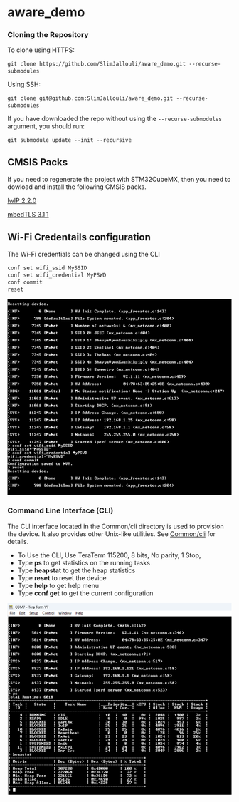 
# aware_demo

### Cloning the Repository
To clone using HTTPS:
```
git clone https://github.com/SlimJallouli/aware_demo.git --recurse-submodules
```
Using SSH:
```
git clone git@github.com:SlimJallouli/aware_demo.git --recurse-submodules
```
If you have downloaded the repo without using the `--recurse-submodules` argument, you should run:
```
git submodule update --init --recursive
```

## CMSIS Packs

If you need to regenerate the project with STM32CubeMX, then you need to dowload and install the following CMSIS packs.

[lwIP 2.2.0](https://www.keil.com/pack/lwIP.lwIP.2.2.0.pack)

[mbedTLS 3.1.1](https://www.keil.com/pack/ARM.mbedTLS.3.1.1.pack)


## Wi-Fi Credentails configuration
The Wi-Fi credentials can be changed using the CLI

```
conf set wifi_ssid MySSID
conf set wifi_credential MyPSWD
conf commit
reset
```
![Example Image](wi-fi_Config.png)

### Command Line Interface (CLI)

The CLI interface located in the Common/cli directory is used to provision the device. It also provides other Unix-like utilities. See [Common/cli](Common/cli/ReadMe.md) for details.

- To Use the CLI, Use TeraTerm 115200, 8 bits, No parity, 1 Stop,
- Type **ps** to get statistics on the running tasks
- Type **heapstat** to get the heap statistics
- Type **reset** to reset the device
- Type **help** to get help menu
- Type **conf get** to get the current configuration

![Example Image](example.png)